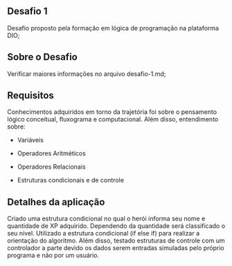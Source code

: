 ## Desafio 1

Desafio proposto pela formação em lógica de programação na plataforma DIO;

## Sobre o Desafio

Verificar maiores informações no arquivo desafio-1.md;

## Requisitos

Conhecimentos adquiridos em torno da trajetória foi sobre o pensamento lógico conceitual, fluxograma e computacional.
Além disso, entendimento sobre:

- Variáveis

- Operadores Aritméticos

- Operadores Relacionais

- Estruturas condicionais e de controle

## Detalhes da aplicação

Criado uma estrutura condicional no qual o herói informa seu nome e quantidade de XP adquirido. Dependendo da quantidade será classificado o seu nível. Utilizado a estrutura condicional (if else if) para realizar a orientação do algoritmo. Além disso, testado estruturas de controle com um controlador a parte devido os dados serem entradas simuladas pelo próprio programa e não por um usuário.
